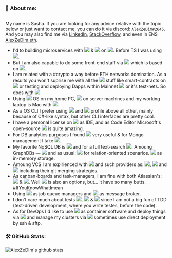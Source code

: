 <!--
**AlexZeDim/alexzedim** is a ✨ _special_ ✨ repository because its `README.md` (this file) appears on your GitHub profile.

Here are some ideas to get you started:

- 🔭 I’m currently working on ...
- 🌱 I’m currently learning ...
- 👯 I’m looking to collaborate on ...
- 🤔 I’m looking for help with ...
- 💬 Ask me about ...
- 📫 How to reach me: ...
- 😄 Pronouns: ...
- ⚡ Fun fact: ...
-->

### 🥳 About me:
##

My name is Sasha. If you are looking for any advice relative with the topic below or just want to contact me, you can do it via discord: `AlexZeDim#2645`. And you may also find me via [LinkedIn](https://www.linkedin.com/in/alexzedim/), [StackOverflow](https://stackoverflow.com/users/7475615/alexzedim), and even in ENS [AlexZeDim.eth](https://alexzedim.eth).

 - I'd to building microservices with ![](https://img.shields.io/badge/code-TypeScript-informational?style=flat&logo=typescript&logoColor=white&color=2bbc8a) & ![](https://img.shields.io/badge/code-Nestjs-informational?style=flat&logo=nestjs&logoColor=white&color=2bbc8a) on ![](https://img.shields.io/badge/code-Node.js-informational?style=flat&logo=node.js&logoColor=white&color=2bbc8a). Before TS I was using ![](https://img.shields.io/badge/code-JavaScript-informational?style=flat&logo=javascript&logoColor=white&color=2bbc8a).
 - But I am also capable to do some front-end staff via ![](https://img.shields.io/badge/front-Next.js-informational?style=flat&logo=next.js&logoColor=white&color=2bbc8a) which is based on ![](https://img.shields.io/badge/front-React-informational?style=flat&logo=react&logoColor=white&color=2bbc8a).
 - I am related with a #crypto a way before ETH networks domination. As a results you won't suprise me with all the ![](https://img.shields.io/badge/web3-Web_3-informational?style=flat&logo=web3dotjs&logoColor=white&color=2bbc8a) stuff like smart-contracts on ![](https://img.shields.io/badge/web3-Solidity-informational?style=flat&logo=solidity&logoColor=white&color=2bbc8a) or testing and deploying Dapps within Mainnet ![](https://img.shields.io/badge/web3-ETH-informational?style=flat&logo=ethereum&logoColor=white&color=2bbc8a) or it's test-nets. So does with ![](https://img.shields.io/badge/web3-IPFS-informational?style=flat&logo=ipfs&logoColor=white&color=2bbc8a)
 - Using ![](https://img.shields.io/badge/OS-Windows%2010-informational?style=flat&logo=windows&logoColor=white&color=2bbc8a) OS on my home PC, ![](https://img.shields.io/badge/OS-Ubuntu-informational?style=flat&logo=ubuntu&logoColor=white&color=2bbc8a) on server machines and my working laptop is Mac with ![](https://img.shields.io/badge/OS-MacOS-informational?style=flat&logo=macos&logoColor=white&color=2bbc8a).
 - As a OS CLI I prefer using ![](https://img.shields.io/badge/shell-Windows_Terminal-informational?style=flat&logo=windowsterminal&logoColor=white&color=2bbc8a) and ![](https://img.shields.io/badge/shell-Powershell-informational?style=flat&logo=powershell&logoColor=white&color=2bbc8a) profile above all other, mainly because of C#-like syntax, but other CLI interfaces are pretty cool.
 - I have a personal license on ![](https://img.shields.io/badge/IDE-WebStorm-informational?style=flat&logo=webstorm&logoColor=white&color=2bbc8a) as IDE, and as Code Editor Microsoft's open-source ![](https://img.shields.io/badge/editor-VSC-informational?style=flat&logo=visual-studio-code&logoColor=white&color=2bbc8a) is quite amazing. 
 - For DB analytics purposes I found ![](https://img.shields.io/badge/DBA-Datagrip-informational?style=flat&logo=datagrip&logoColor=white&color=2bbc8a) very useful & for Mongo management I take ![](https://img.shields.io/badge/DBA-Mongo_Compass-informational?style=flat&logo=mongodb&logoColor=white&color=2bbc8a).
 - My favorite NoSQL DB is ![](https://img.shields.io/badge/DB-MongoDB-informational?style=flat&logo=mongodb&logoColor=white&color=2bbc8a) and for a full text-search ![](https://img.shields.io/badge/DB-Elasticsearch-informational?style=flat&logo=elasticsearch&logoColor=white&color=2bbc8a). Amoung GraphDBs — ![](https://img.shields.io/badge/DB-Neo4j-informational?style=flat&logo=neo4j&logoColor=white&color=2bbc8a) and as usual: ![](https://img.shields.io/badge/DB-Posgresql-informational?style=flat&logo=posgresql&logoColor=white&color=2bbc8a) for relation-oriented scenarios. ![](https://img.shields.io/badge/DB-Redis-informational?style=flat&logo=redis&logoColor=white&color=2bbc8a) as in-memory storage.
 - Amoung VCS I am expirienced with ![](https://img.shields.io/badge/VCS-git-informational?style=flat&logo=git&logoColor=white&color=2bbc8a) and such providers as: ![](https://img.shields.io/badge/VCS-github-informational?style=flat&logo=github&logoColor=white&color=2bbc8a), ![](https://img.shields.io/badge/VCS-gitlab-informational?style=flat&logo=gitlab&logoColor=white&color=2bbc8a) and ![](https://img.shields.io/badge/VCS-bitbucket-informational?style=flat&logo=bitbucket&logoColor=white&color=2bbc8a) including their git merging strategies.
  - As canban-boards and task-managers, I am fine with both Atlassian's: ![](https://img.shields.io/badge/Tools-Jira-informational?style=flat&logo=jira&logoColor=white&color=2bbc8a) & ![](https://img.shields.io/badge/Tools-Trello-informational?style=flat&logo=trello&logoColor=white&color=2bbc8a). Well ![](https://img.shields.io/badge/Tools-Redmine-informational?style=flat&logo=redmine&logoColor=white&color=2bbc8a) is also an options, but... it have so many butts. #IfYouKnowWhatImean
  - Using ![](https://img.shields.io/badge/JQM-Bull-informational?style=flat&logo=bullmq&logoColor=white&color=2bbc8a) as job queue managers and ![](https://img.shields.io/badge/MB-RabbitMQ-informational?style=flat&logo=rabbitmq&logoColor=white&color=2bbc8a) as message broker.
  - I don't care much about tests ![](https://img.shields.io/badge/Tests-Jest-informational?style=flat&logo=jest&logoColor=white&color=2bbc8a), ![](https://img.shields.io/badge/Tests-Mocha-informational?style=flat&logo=mocha&logoColor=white&color=2bbc8a) & ![](https://img.shields.io/badge/Tests-Jasmine-informational?style=flat&logo=jasmine&logoColor=white&color=2bbc8a) since I am not a big fun of TDD (test-driven development, where you write testes, before the code).
  - As for DevOps I'd like to use ![](https://img.shields.io/badge/Containder-Docker-informational?style=flat&logo=docker&logoColor=white&color=2bbc8a) as container software and deploy things via ![](https://img.shields.io/badge/CD-GitHub_Actions-informational?style=flat&logo=githubactions&logoColor=white&color=2bbc8a) and manage my clusters via ![](https://img.shields.io/badge/CD-Portainer-informational?style=flat&logo=portainer&logoColor=white&color=2bbc8a) sometimes use direct deployment by ssh & sftp.

### 🛠️ GitHub Stats:

![AlexZeDim's github stats](https://github-readme-stats.vercel.app/api?username=alexzedim&count_private=true)
